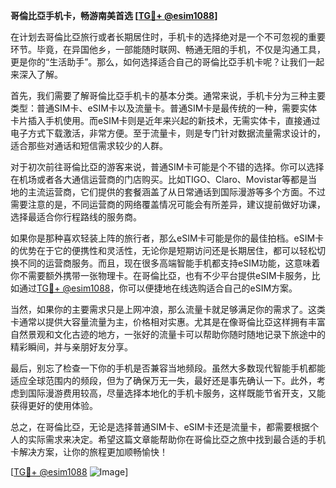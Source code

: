 **哥倫比亞手机卡，畅游南美首选 [[TG💪+ @esim1088](https://t.me/s/esim1088)]**

在计划去哥倫比亞旅行或者长期居住时，手机卡的选择绝对是一个不可忽视的重要环节。毕竟，在异国他乡，一部能随时联网、畅通无阻的手机，不仅是沟通工具，更是你的“生活助手”。那么，如何选择适合自己的哥倫比亞手机卡呢？让我们一起来深入了解。

首先，我们需要了解哥倫比亞手机卡的基本分类。通常来说，手机卡分为三种主要类型：普通SIM卡、eSIM卡以及流量卡。普通SIM卡是最传统的一种，需要实体卡片插入手机使用。而eSIM卡则是近年来兴起的新技术，无需实体卡，直接通过电子方式下载激活，非常方便。至于流量卡，则是专门针对数据流量需求设计的，适合那些对通话和短信需求较少的人群。

对于初次前往哥倫比亞的游客来说，普通SIM卡可能是个不错的选择。你可以选择在机场或者各大通信运营商的门店购买。比如TIGO、Claro、Movistar等都是当地的主流运营商，它们提供的套餐涵盖了从日常通话到国际漫游等多个方面。不过需要注意的是，不同运营商的网络覆盖情况可能会有所差异，建议提前做好功课，选择最适合你行程路线的服务商。

如果你是那种喜欢轻装上阵的旅行者，那么eSIM卡可能是你的最佳拍档。eSIM卡的优势在于它的便携性和灵活性，无论你是短期访问还是长期居住，都可以轻松切换不同的运营商服务。而且，现在很多高端智能手机都支持eSIM功能，这意味着你不需要额外携带一张物理卡。在哥倫比亞，也有不少平台提供eSIM卡服务，比如通过[TG💪+ @esim1088](https://t.me/s/esim1088)，你可以便捷地在线选购适合自己的eSIM方案。

当然，如果你的主要需求只是上网冲浪，那么流量卡就足够满足你的需求了。这类卡通常以提供大容量流量为主，价格相对实惠。尤其是在像哥倫比亞这样拥有丰富自然景观和文化古迹的地方，一张好的流量卡可以帮助你随时随地记录下旅途中的精彩瞬间，并与亲朋好友分享。

最后，别忘了检查一下你的手机是否兼容当地频段。虽然大多数现代智能手机都能适应全球范围内的频段，但为了确保万无一失，最好还是事先确认一下。此外，考虑到国际漫游费用较高，尽量选择本地化的手机卡服务，这样既能节省开支，又能获得更好的使用体验。

总之，在哥倫比亞，无论是选择普通SIM卡、eSIM卡还是流量卡，都需要根据个人的实际需求来决定。希望这篇文章能帮助你在哥倫比亞之旅中找到最合适的手机卡解决方案，让你的旅程更加顺畅愉快！ 

[[TG💪+ @esim1088](https://t.me/s/esim1088) ![Image](https://i.postimg.cc/4NQfJmqS/Snipaste-2025-05-13-00-14-12.png)]
